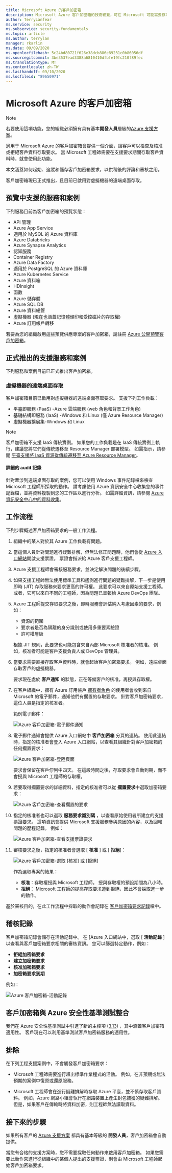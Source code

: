 ```yaml
---
title: Microsoft Azure 的客戶加密箱
description: Microsoft Azure 客戶加密箱的技術總覽，可在 Microsoft 可能需要存取客戶資料時，提供雲端提供者存取的控制權。
author: TerryLanfear
ms.service: security
ms.subservice: security-fundamentals
ms.topic: article
ms.author: terrylan
manager: rkarlin
ms.date: 09/09/2020
ms.openlocfilehash: 5c24bd80721f626e38dcb886e89231c0b86056df
ms.sourcegitcommit: 3be3537ead3388a6810410dfbfe19fc210f89fec
ms.translationtype: MT
ms.contentlocale: zh-TW
ms.lasthandoff: 09/10/2020
ms.locfileid: "89650971"
---
```

# <a name="customer-lockbox-for-microsoft-azure"></a>Microsoft Azure 的客戶加密箱

> [!NOTE]
> 若要使用這項功能，您的組織必須擁有具有基本**開發人員**層級的[Azure 支援方案](https://azure.microsoft.com/support/plans/)。

適用于 Microsoft Azure 的客戶加密箱會提供一個介面，讓客戶可以檢查及核准或拒絕客戶資料存取要求。 當 Microsoft 工程師需要在支援要求期間存取客戶資料時，就會使用此功能。

本文涵蓋如何起始、追蹤和儲存客戶加密箱要求，以供稍後的評論和審核之用。

客戶加密箱現已正式推出，且目前已啟用對虛擬機器的遠端桌面存取。

## <a name="supported-services-and-scenarios-in-preview"></a>預覽中支援的服務和案例

下列服務目前為客戶加密箱的預覽狀態：

- API 管理
- Azure App Service
- 適用於 MySQL 的 Azure 資料庫
- Azure Databricks
- Azure Synapse Analytics
- 認知服務
- Container Registry
- Azure Data Factory
- 適用於 PostgreSQL 的 Azure 資料庫
- Azure Kubernetes Service
- Azure 資料箱
- HDInsight
- 函數
- Azure 儲存體
- Azure SQL DB
- Azure 資料總管
- 虛擬機器 (現在也涵蓋記憶體傾印和受控磁片的存取權) 
- Azure 訂用帳戶轉移

若要為您的組織啟用這些預覽供應專案的客戶加密箱，請註冊 [Azure 公開預覽客戶加密箱](https://aka.ms/customerlockbox/insiderprogram)。

## <a name="supported-services-and-scenarios-in-general-availability"></a>正式推出的支援服務和案例

下列服務和案例目前已正式推出客戶加密箱。

### <a name="remote-desktop-access-to-virtual-machines"></a>虛擬機器的遠端桌面存取

客戶加密箱目前已啟用對虛擬機器的遠端桌面存取要求。 支援下列工作負載：
- 平臺即服務 (PaaS) -Azure 雲端服務 (web 角色和背景工作角色) 
- 基礎結構即服務 (IaaS) -Windows 和 Linux (僅 Azure Resource Manager) 
- 虛擬機器擴展集-Windows 和 Linux

> [!NOTE]
> 客戶加密箱不支援 IaaS 傳統實例。 如果您的工作負載是在 IaaS 傳統實例上執行，建議您將它們從傳統遷移至 Resource Manager 部署模型。 如需指示，請參閱 [平臺支援將 IaaS 資源從傳統遷移至 Azure Resource Manager](../../virtual-machines/windows/migration-classic-resource-manager-overview.md)。

#### <a name="detailed-audit-logs"></a>詳細的 audit 記錄

針對牽涉到遠端桌面存取的案例，您可以使用 Windows 事件記錄檔來檢查 Microsoft 工程師所採取的動作。 請考慮使用 Azure 資訊安全中心收集您的事件記錄檔，並將資料複製到您的工作區以進行分析。 如需詳細資訊，請參閱 [Azure 資訊安全中心中的資料收集](../../security-center/security-center-enable-data-collection.md)。

## <a name="workflow"></a>工作流程

下列步驟概述客戶加密箱要求的一般工作流程。

1. 組織中的某人對於其 Azure 工作負載有問題。

2. 當這個人員針對問題進行疑難排解，但無法修正問題時，他們會從 [Azure 入口網站](https://ms.portal.azure.com/signin/index/?feature.settingsportalinstance=mpac)開啟支援票證。 票證會指派給 Azure 客戶支援工程師。

3. Azure 支援工程師會審核服務要求，並決定解決問題的後續步驟。

4. 如果支援工程師無法使用標準工具和遙測進行問題的疑難排解，下一步是使用即時 (JIT) 存取服務來要求更高的許可權。 此要求可以來自原始支援工程師。 或者，它可以來自不同的工程師，因為問題已呈報給 Azure DevOps 團隊。

5. Azure 工程師提交存取要求之後，即時服務會評估納入考慮因素的要求，例如：
    - 資源的範圍
    - 要求者是否為隔離的身分識別或使用多重要素驗證
    - 許可權層級

    根據 JIT 規則，此要求也可能包含來自內部 Microsoft 核准者的核准。 例如，核准者可能是客戶支援負責人或 DevOps 管理員。

6. 當要求需要直接存取客戶資料時，就會起始客戶加密箱要求。 例如，遠端桌面存取客戶的虛擬機器。

    要求現在處於 **客戶通知** 的狀態，正在等候客戶的核准，再授與存取權。

7. 在客戶組織中，擁有 Azure 訂用帳戶 [擁有者角色](../../role-based-access-control/rbac-and-directory-admin-roles.md#azure-roles) 的使用者會收到來自 Microsoft 的電子郵件，通知他們有擱置的存取要求。 針對客戶加密箱要求，這位人員是指定的核准者。

    範例電子郵件：

    ![Azure 客戶加密箱-電子郵件通知](./media/customer-lockbox-overview/customer-lockbox-email-notification.png)

8. 電子郵件通知會提供 Azure 入口網站中 **客戶加密箱** 分頁的連結。 使用此連結時，指定的核准者會登入 Azure 入口網站，以查看其組織針對客戶加密箱的任何擱置要求：

    ![Azure 客戶加密箱-登陸頁面](./media/customer-lockbox-overview/customer-lockbox-landing-page.png)

   要求會保留在客戶佇列中四天。 在這段時間之後，存取要求會自動到期，而不會授與 Microsoft 工程師的存取權。

9. 若要取得擱置要求的詳細資料，指定的核准者可以從 **擱置要求**中選取加密箱要求：

    ![Azure 客戶加密箱-查看擱置的要求](./media/customer-lockbox-overview/customer-lockbox-pending-requests.png)

10. 指定的核准者也可以選取 **服務要求識別碼** ，以查看原始使用者所建立的支援票證要求。 這項資訊會提供 Microsoft 支援服務參與原因的內容，以及回報問題的歷程記錄。 例如：

    ![Azure 客戶加密箱-查看支援票證要求](./media/customer-lockbox-overview/customer-lockbox-support-ticket.png)

11. 審核要求之後，指定的核准者會選取 [ **核准** ] 或 [ **拒絕**]：

    ![Azure 客戶加密箱-選取 [核准] 或 [拒絕]](./media/customer-lockbox-overview/customer-lockbox-approval.png)

    作為選取專案的結果：
    - **核准**：存取權授與 Microsoft 工程師。 授與存取權的預設期間為八小時。
    - **拒絕**： Microsoft 工程師的提高存取要求遭到拒絕，因此不會採取進一步的動作。

基於審核目的，在此工作流程中採取的動作會記錄在 [客戶加密箱要求記錄](#auditing-logs)檔中。

## <a name="auditing-logs"></a>稽核記錄

客戶加密箱記錄會儲存在活動記錄中。 在 [Azure 入口網站中，選取 [ **活動記錄** ] 以查看與客戶加密箱要求相關的審核資訊。 您可以篩選特定動作，例如：
- **拒絕加密箱要求**
- **建立加密箱要求**
- **核准加密箱要求**
- **加密箱要求到期**

例如：

![Azure 客戶加密箱-活動記錄](./media/customer-lockbox-overview/customer-lockbox-activitylogs.png)

## <a name="customer-lockbox-integration-with-azure-security-benchmark"></a>客戶加密箱與 Azure 安全性基準測試整合

我們在 Azure 安全性基準測試中引進了新的主控項 ([3.13](../benchmarks/security-control-identity-access-control.md#313-provide-microsoft-with-access-to-relevant-customer-data-during-support-scenarios)) ，其中涵蓋客戶加密箱適用性。 客戶現在可以利用基準測試客戶加密箱服務的適用性。

## <a name="exclusions"></a>排除

在下列工程支援案例中，不會觸發客戶加密箱要求：

- Microsoft 工程師需要進行超出標準作業程式的活動。 例如，在非預期或無法預期的案例中復原或還原服務。

- Microsoft 工程師會在進行疑難排解時存取 Azure 平臺，並不慎存取客戶資料。 例如，Azure 網路小組會執行在網路裝置上產生封包捕獲的疑難排解。 但是，如果客戶在傳輸時將資料加密，則工程師無法讀取資料。

## <a name="next-steps"></a>接下來的步驟

如果所有客戶的 [Azure 支援方案](https://azure.microsoft.com/support/plans/) 都具有基本等級的 **開發人員**，客戶加密箱會自動提供。

當您有合格的支援方案時，您不需要採取任何動作來啟用客戶加密箱。 如果您需要此動作來進行從組織中的某個人提出的支援票證，則會由 Microsoft 工程師起始客戶加密箱要求。
